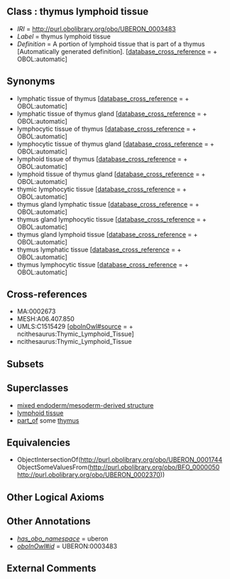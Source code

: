 
## Class : thymus lymphoid tissue

 * *IRI* = http://purl.obolibrary.org/obo/UBERON_0003483
 * *Label* = thymus lymphoid tissue
 * *Definition* = A portion of lymphoid tissue that is part of a thymus [Automatically generated definition]. [[database_cross_reference](../../ef/oboInOwl#hasDbXref.md) =  + OBOL:automatic]

## Synonyms

 * lymphatic tissue of thymus [[database_cross_reference](../../ef/oboInOwl#hasDbXref.md) =  + OBOL:automatic]
 * lymphatic tissue of thymus gland [[database_cross_reference](../../ef/oboInOwl#hasDbXref.md) =  + OBOL:automatic]
 * lymphocytic tissue of thymus [[database_cross_reference](../../ef/oboInOwl#hasDbXref.md) =  + OBOL:automatic]
 * lymphocytic tissue of thymus gland [[database_cross_reference](../../ef/oboInOwl#hasDbXref.md) =  + OBOL:automatic]
 * lymphoid tissue of thymus [[database_cross_reference](../../ef/oboInOwl#hasDbXref.md) =  + OBOL:automatic]
 * lymphoid tissue of thymus gland [[database_cross_reference](../../ef/oboInOwl#hasDbXref.md) =  + OBOL:automatic]
 * thymic lymphocytic tissue [[database_cross_reference](../../ef/oboInOwl#hasDbXref.md) =  + OBOL:automatic]
 * thymus gland lymphatic tissue [[database_cross_reference](../../ef/oboInOwl#hasDbXref.md) =  + OBOL:automatic]
 * thymus gland lymphocytic tissue [[database_cross_reference](../../ef/oboInOwl#hasDbXref.md) =  + OBOL:automatic]
 * thymus gland lymphoid tissue [[database_cross_reference](../../ef/oboInOwl#hasDbXref.md) =  + OBOL:automatic]
 * thymus lymphatic tissue [[database_cross_reference](../../ef/oboInOwl#hasDbXref.md) =  + OBOL:automatic]
 * thymus lymphocytic tissue [[database_cross_reference](../../ef/oboInOwl#hasDbXref.md) =  + OBOL:automatic]

## Cross-references

 * MA:0002673
 * MESH:A06.407.850
 * UMLS:C1515429 [[oboInOwl#source](../../ce/oboInOwl#source.md) =  + ncithesaurus:Thymic_Lymphoid_Tissue]
 * ncithesaurus:Thymic_Lymphoid_Tissue

## Subsets


## Superclasses

 * [mixed endoderm/mesoderm-derived structure](../../UBERON/77/UBERON_0000077.md)
 * [lymphoid tissue](../../UBERON/44/UBERON_0001744.md)
 * [part_of](../../BFO/50/BFO_0000050.md) some [thymus](../../UBERON/70/UBERON_0002370.md)

## Equivalencies

 * ObjectIntersectionOf(<http://purl.obolibrary.org/obo/UBERON_0001744> ObjectSomeValuesFrom(<http://purl.obolibrary.org/obo/BFO_0000050> <http://purl.obolibrary.org/obo/UBERON_0002370>))

## Other Logical Axioms


## Other Annotations

 * *[has_obo_namespace](../../ce/oboInOwl#hasOBONamespace.md)* = uberon
 * *[oboInOwl#id](../../id/oboInOwl#id.md)* = UBERON:0003483

## External Comments

